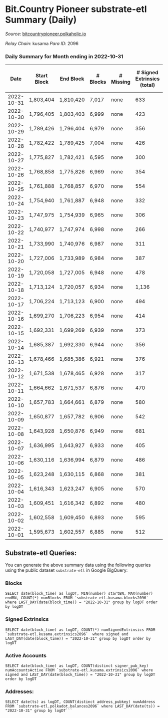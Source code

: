 # Bit.Country Pioneer substrate-etl Summary (Daily)

_Source_: [bitcountrypioneer.polkaholic.io](https://bitcountrypioneer.polkaholic.io)

*Relay Chain*: kusama
*Para ID*: 2096



### Daily Summary for Month ending in 2022-10-31


| Date | Start Block | End Block | # Blocks | # Missing | # Signed Extrinsics (total) | # Active Accounts | # Addresses with Balances | # Events | # Transfers | # XCM Transfers In | # XCM Transfers Out |
| ---- | ----------- | --------- | -------- | --------- | --------------------------- | ----------------- | ------------------------- | -------- | ----------- | ------------------ | ------------------- |
| 2022-10-31 | 1,803,404 | 1,810,420 | 7,017 | none  | 633 | 264 | 23,314 | 25,991 | 6,577 ($32,972.64) | 1 ($0.12) | 1 ($0.19) |
| 2022-10-30 | 1,796,405 | 1,803,403 | 6,999 | none  | 423 | 210 |  | 23,616 | 6,137 ($20,980.35) |   |   |
| 2022-10-29 | 1,789,426 | 1,796,404 | 6,979 | none  | 356 | 145 |  | 23,157 | 6,259 ($188,649.49) |   |   |
| 2022-10-28 | 1,782,422 | 1,789,425 | 7,004 | none  | 426 | 187 |  | 23,970 | 6,267 ($36,794.53) |   |   |
| 2022-10-27 | 1,775,827 | 1,782,421 | 6,595 | none  | 300 | 138 |  | 21,702 | 5,529 ($252,854.08) |   |   |
| 2022-10-26 | 1,768,858 | 1,775,826 | 6,969 | none  | 354 | 159 |  | 23,402 | 6,066 ($1,143,706.63) | 1 ($0.04) | 1 ($0.08) |
| 2022-10-25 | 1,761,888 | 1,768,857 | 6,970 | none  | 554 | 208 |  | 25,145 | 6,622 ($3,507,301.11) |   |   |
| 2022-10-24 | 1,754,940 | 1,761,887 | 6,948 | none  | 332 | 142 |  | 22,883 | 5,944 ($40,300.08) |   |   |
| 2022-10-23 | 1,747,975 | 1,754,939 | 6,965 | none  | 306 | 134 |  | 22,145 | 5,586 ($56,609.62) |   |   |
| 2022-10-22 | 1,740,977 | 1,747,974 | 6,998 | none  | 266 | 110 |  | 21,906 | 5,609 ($81,683.09) | 1 ($1.94) | 1 ($0.15) |
| 2022-10-21 | 1,733,990 | 1,740,976 | 6,987 | none  | 311 | 137 |  | 22,474 | 5,663 ($1,221,513.31) |   |   |
| 2022-10-20 | 1,727,006 | 1,733,989 | 6,984 | none  | 387 | 153 |  | 23,750 | 6,379 ($15,791.66) |   |   |
| 2022-10-19 | 1,720,058 | 1,727,005 | 6,948 | none  | 478 | 225 |  | 24,720 | 6,483 ($1,892,567.70) |   |   |
| 2022-10-18 | 1,713,124 | 1,720,057 | 6,934 | none  | 1,136 | 402 |  | 30,585 | 7,097 ($128,618.38) |   |   |
| 2022-10-17 | 1,706,224 | 1,713,123 | 6,900 | none  | 494 | 220 | 23,053 | 24,889 | 6,846 ($53,976.12) |   |   |
| 2022-10-16 | 1,699,270 | 1,706,223 | 6,954 | none  | 414 | 179 |  | 23,858 | 6,331 ($16,471.65) |   |   |
| 2022-10-15 | 1,692,331 | 1,699,269 | 6,939 | none  | 373 | 143 | 23,002 | 23,487 | 6,192 ($8,076.39) |   |   |
| 2022-10-14 | 1,685,387 | 1,692,330 | 6,944 | none  | 356 | 147 | 22,996 | 23,487 | 6,464 ($13,906.92) |   |   |
| 2022-10-13 | 1,678,466 | 1,685,386 | 6,921 | none  | 376 | 144 | 22,986 | 23,147 | 6,229 ($49,119.87) |   |   |
| 2022-10-12 | 1,671,538 | 1,678,465 | 6,928 | none  | 317 | 141 | 22,977 | 22,393 | 5,908 ($30,305.79) | 2 ($0.89) | 1 ($0.16) |
| 2022-10-11 | 1,664,662 | 1,671,537 | 6,876 | none  | 470 | 208 | 22,940 | 23,849 | 6,656 ($110,293.96) |   |   |
| 2022-10-10 | 1,657,783 | 1,664,661 | 6,879 | none  | 580 | 259 | 22,927 | 24,647 | 6,620 ($357,999.89) |   |   |
| 2022-10-09 | 1,650,877 | 1,657,782 | 6,906 | none  | 542 | 239 | 22,900 | 24,406 | 6,571 ($76,727.29) |   |   |
| 2022-10-08 | 1,643,928 | 1,650,876 | 6,949 | none  | 681 | 300 | 22,869 | 25,027 | 6,545 ($69,184.02) |   |   |
| 2022-10-07 | 1,636,995 | 1,643,927 | 6,933 | none  | 405 | 180 | 22,859 | 23,452 | 6,443 ($62,845.42) | 1 ($0.50) |   |
| 2022-10-06 | 1,630,116 | 1,636,994 | 6,879 | none  | 486 | 204 | 22,842 | 24,040 | 6,531 ($46,624.06) | 1 ($0.41) |   |
| 2022-10-05 | 1,623,248 | 1,630,115 | 6,868 | none  | 381 | 165 | 22,822 | 22,987 | 6,107 ($71,055.68) |   |   |
| 2022-10-04 | 1,616,343 | 1,623,247 | 6,905 | none  | 570 | 228 | 22,787 | 25,105 | 6,616 ($60,884.05) |   |   |
| 2022-10-03 | 1,609,451 | 1,616,342 | 6,892 | none  | 480 | 208 |  | 23,787 | 6,526 ($250,957.77) |   |   |
| 2022-10-02 | 1,602,558 | 1,609,450 | 6,893 | none  | 595 | 226 |  | 25,054 | 6,893 ($1,059,776.37) |   |   |
| 2022-10-01 | 1,595,673 | 1,602,557 | 6,885 | none  | 512 | 191 |  | 24,173 | 6,609 ($61,428.84) |   |   |

## Substrate-etl Queries:
You can generate the above summary data using the following queries using the public dataset `substrate-etl` in Google BigQuery:


### Blocks
```
SELECT date(block_time) as logDT, MIN(number) startBN, MAX(number) endBN, COUNT(*) numBlocks FROM `substrate-etl.kusama.blocks2096`  where LAST_DAY(date(block_time)) = "2022-10-31" group by logDT order by logDT
```


### Signed Extrinsics
```
SELECT date(block_time) as logDT, COUNT(*) numSignedExtrinsics FROM `substrate-etl.kusama.extrinsics2096`  where signed and LAST_DAY(date(block_time)) = "2022-10-31" group by logDT order by logDT
```


### Active Accounts
```
SELECT date(block_time) as logDT, COUNT(distinct signer_pub_key) numAccountsActive FROM `substrate-etl.kusama.extrinsics2096` where signed and LAST_DAY(date(block_time)) = "2022-10-31" group by logDT order by logDT
```


### Addresses:
```
SELECT date(ts) as logDT, COUNT(distinct address_pubkey) numAddress FROM `substrate-etl.polkadot.balances2096` where LAST_DAY(date(ts)) = "2022-10-31" group by logDT```

